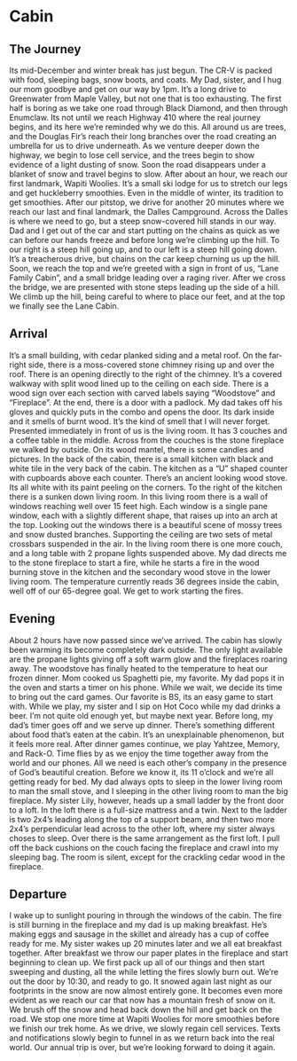 # Cabin

## The Journey

Its mid-December and winter break has just begun. The CR-V is packed with food, sleeping bags, snow boots, and coats. My Dad, sister, and I hug our mom goodbye and get on our way by 1pm. It’s a long drive to Greenwater from Maple Valley, but not one that is too exhausting. The first half is boring as we take one road through Black Diamond, and then through Enumclaw. Its not until we reach Highway 410 where the real journey begins, and its here we’re reminded why we do this.  All around us are trees, and the Douglas Fir’s reach their long branches over the road creating an umbrella for us to drive underneath. As we venture deeper down the highway, we begin to lose cell service, and the trees begin to show evidence of a light dusting of snow. Soon the road disappears under a blanket of snow and travel begins to slow. After about an hour, we reach our first landmark, Wapiti Woolies. It’s a small ski lodge for us to stretch our legs and get huckleberry smoothies. Even in the middle of winter, its tradition to get smoothies. After our pitstop, we drive for another 20 minutes where we reach our last and final landmark, the Dalles Campground. Across the Dalles is where we need to go, but a steep snow-covered hill stands in our way. Dad and I get out of the car and start putting on the chains as quick as we can before our hands freeze and before long we’re climbing up the hill. To our right is a steep hill going up, and to our left is a steep hill going down. It’s a treacherous drive, but chains on the car keep churning us up the hill. Soon, we reach the top and we’re greeted with a sign in front of us, “Lane Family Cabin”, and a small bridge leading over a raging river. After we cross the bridge, we are presented with stone steps leading up the side of a hill. We climb up the hill, being careful to where to place our feet, and at the top we finally see the Lane Cabin.


## Arrival 

It’s a small building, with cedar planked siding and a metal roof. On the far-right side, there is a moss-covered stone chimney rising up and over the roof. There is an opening directly to the right of the chimney. It’s a covered walkway with split wood lined up to the ceiling on each side. There is a wood sign over each section with carved labels saying “Woodstove” and “Fireplace”.  At the end, there is a door with a padlock. My dad takes off his gloves and quickly puts in the combo and opens the door. Its dark inside and it smells of burnt wood. It’s the kind of smell that I will never forget. Presented immediately in front of us is the living room. It has 3 couches and a coffee table in the middle. Across from the couches is the stone fireplace we walked by outside. On its wood mantel, there is some candles and pictures. In the back of the cabin, there is a small kitchen with black and white tile in the very back of the cabin. The kitchen as a “U” shaped counter with cupboards above each counter. There’s an ancient looking wood stove. Its all white with its paint peeling on the corners. To the right of the kitchen there is a sunken down living room. In this living room there is a wall of windows reaching well over 15 feet high. Each window is a single pane window, each with a slightly different shape, that raises up into an arch at the top. Looking out the windows there is a beautiful scene of mossy trees and snow dusted branches. Supporting the ceiling are two sets of metal crossbars suspended in the air. In the living room there is one more couch, and a long table with 2 propane lights suspended above. My dad directs me to the stone fireplace to start a fire, while he starts a fire in the wood burning stove in the kitchen and the secondary wood stove in the lower living room. The temperature currently reads 36 degrees inside the cabin, well off of our 65-degree goal. We get to work starting the fires. 

## Evening

About 2 hours have now passed since we’ve arrived. The cabin has slowly been warming its become completely dark outside. The only light available are the propane lights giving off a soft warm glow and the fireplaces roaring away. The woodstove has finally heated to the temperature to heat our frozen dinner. Mom cooked us Spaghetti pie, my favorite. My dad pops it in the oven and starts a timer on his phone. While we wait, we decide its time to bring out the card games. Our favorite is BS, its an easy game to start with. While we play, my sister and I sip on Hot Coco while my dad drinks a beer. I’m not quite old enough yet, but maybe next year. Before long, my dad’s timer goes off and we serve up dinner. There’s something different about food that’s eaten at the cabin. It’s an unexplainable phenomenon, but it feels more real. After dinner games continue, we play Yahtzee, Memory, and Rack-O. Time flies by as we enjoy the time together away from the world and our phones. All we need is each other’s company in the presence of God’s beautiful creation. Before we know it, its 11 o’clock and we’re all getting ready for bed. My dad always opts to sleep in the lower living room to man the small stove, and I sleeping in the other living room to man the big fireplace. My sister Lily, however, heads up a small ladder by the front door to a loft. In the loft there is a full-size mattress and a twin. Next to the ladder is two 2x4’s leading along the top of a support beam, and then two more 2x4’s perpendicular lead across to the other loft, where my sister always choses to sleep. Over there is the same arrangement as the first loft. I pull off the back cushions on the couch facing the fireplace and crawl into my sleeping bag. The room is silent, except for the crackling cedar wood in the fireplace.

## Departure

I wake up to sunlight pouring in through the windows of the cabin. The fire is still burning in the fireplace and my dad is up making breakfast. He’s making eggs and sausage in the skillet and already has a cup of coffee ready for me. My sister wakes up 20 minutes later and we all eat breakfast together. After breakfast we throw our paper plates in the fireplace and start beginning to clean up. We first pack up all of our things and then start sweeping and dusting, all the while letting the fires slowly burn out. We’re out the door by 10:30, and ready to go. It snowed again last night as our footprints in the snow are now almost entirely gone. It becomes even more evident as we reach our car that now has a mountain fresh of snow on it. We brush off the snow and head back down the hill and get back on the road. We stop one more time at Wapiti Woolies for more smoothies before we finish our trek home. As we drive, we slowly regain cell services. Texts and notifications slowly begin to funnel in as we return back into the real world. Our annual trip is over, but we’re looking forward to doing it again. 
